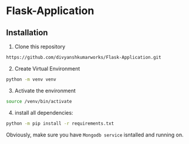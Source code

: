 # Flask-Application

## Installation
1. Clone this repository
 ```bash
 https://github.com/divyanshkumarworks/Flask-Application.git
 ```
2. Create Virtual Environment
 ```bash
 python -m venv venv
 ```
3. Activate the environment
 ```bash
 source /venv/bin/activate
 ``` 
4. install all dependencies:
```bash
python -m pip install -r requirements.txt
```
Obviously, make sure you have ```Mongodb service``` isntalled and running on.
